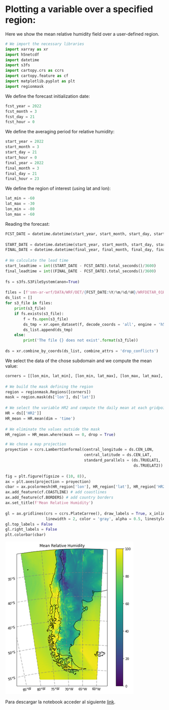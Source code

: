 # Plotting a variable over a specified region:

Here we show the mean relative humidity field over a user-defined region.


```python
# We import the necessary libraries
import xarray as xr
import h5netcdf
import datetime
import s3fs
import cartopy.crs as ccrs
import cartopy.feature as cf
import matplotlib.pyplot as plt
import regionmask
```

We define the forecast initialization date:


```python
fcst_year = 2022
fcst_month = 3
fcst_day = 21
fcst_hour = 0
```

We define the averaging period for relative humidity:


```python
start_year = 2022
start_month = 3
start_day = 21
start_hour = 0
final_year = 2022
final_month = 3
final_day = 21
final_hour = 23
```

We define the region of interest (using lat and lon):


```python
lat_min = -60
lat_max = -30
lon_min = -80
lon_max = -60
```

Reading the forecast:


```python
FCST_DATE = datetime.datetime(start_year, start_month, start_day, start_hour)

START_DATE = datetime.datetime(start_year, start_month, start_day, start_hour)
FINAL_DATE = datetime.datetime(final_year, final_month, final_day, final_hour)

# We calculate the lead time
start_leadtime = int((START_DATE - FCST_DATE).total_seconds()/3600)
final_leadtime = int((FINAL_DATE - FCST_DATE).total_seconds()/3600)

fs = s3fs.S3FileSystem(anon=True)

files = [f'smn-ar-wrf/DATA/WRF/DET/{FCST_DATE:%Y/%m/%d/%H}/WRFDETAR_01H_{FCST_DATE:%Y%m%d_%H}_{leadtime:03d}.nc' for leadtime in range(start_leadtime, final_leadtime)]
ds_list = []
for s3_file in files:
    print(s3_file)
    if fs.exists(s3_file):
        f = fs.open(s3_file)
        ds_tmp = xr.open_dataset(f, decode_coords = 'all', engine = 'h5netcdf')
        ds_list.append(ds_tmp)
    else:
        print('The file {} does not exist'.format(s3_file))

ds = xr.combine_by_coords(ds_list, combine_attrs = 'drop_conflicts')
```

We select the data of the chose subdomain and we compute the mean value: 


```python
corners = [[lon_min, lat_min], [lon_min, lat_max], [lon_max, lat_max], [lon_max, lat_min]]

# We build the mask defining the region  
region = regionmask.Regions([corners])
mask = region.mask(ds['lon'], ds['lat'])

# We select the variable HR2 and compute the daily mean at each gridpoint
HR = ds[['HR2']]
HR_mean = HR.mean(dim = 'time')

# We eliminate the values outside the mask 
HR_region = HR_mean.where(mask == 0, drop = True)
```


```python
# We chose a map projection
proyection = ccrs.LambertConformal(central_longitude = ds.CEN_LON, 
                                   central_latitude = ds.CEN_LAT, 
                                   standard_parallels = (ds.TRUELAT1, 
                                                         ds.TRUELAT2))

fig = plt.figure(figsize = (10, 8)), 
ax = plt.axes(projection = proyection)
cbar = ax.pcolormesh(HR_region['lon'], HR_region['lat'], HR_region['HR2'], transform = ccrs.PlateCarree(), vmin = 0, vmax = 100)
ax.add_feature(cf.COASTLINE) # add coastlines
ax.add_feature(cf.BORDERS) # add country borders
ax.set_title(f'Mean Relative Humidity')

gl = ax.gridlines(crs = ccrs.PlateCarree(), draw_labels = True, x_inline = False,
                  linewidth = 2, color = 'gray', alpha = 0.5, linestyle = '--')
gl.top_labels = False
gl.right_labels = False
plt.colorbar(cbar)
```

![png](../figuras/mean_HR.png)

Para descargar la notebook acceder al siguiente [link](../notebooks/Region.ipynb).

